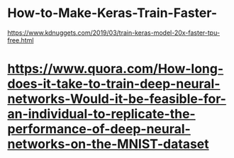 # How-to-Make-Keras-Train-Faster-
https://www.kdnuggets.com/2019/03/train-keras-model-20x-faster-tpu-free.html


# https://www.quora.com/How-long-does-it-take-to-train-deep-neural-networks-Would-it-be-feasible-for-an-individual-to-replicate-the-performance-of-deep-neural-networks-on-the-MNIST-dataset
